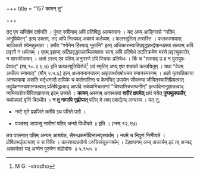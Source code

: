 +++
title = "157 कामन् तु"

+++


तद् एव सविशेषं दर्शयति । पुंवत् स्त्रीणाम् अपि प्रतिषिद्ध आत्मत्यागः । यद् अप्य् आङ्गिरसे "पतिम् अनुम्रियेरन्" इत्य् उक्तम्, तद् अपि नित्यवद् अवश्यं कर्तव्यम् । फलस्तुतिस् तत्रास्ति । फलकामायाश् चाधिकारे श्येनतुल्यता । तथैव "श्येनेन हिंस्याद् भूतानि" इत्य् अधिकारस्यातिप्रवृद्धतरद्वेषान्धतया सत्याम् अपि प्रवृत्तौ न धर्मत्वम् । एवम् इहाप्य् अतिप्रवृद्धफलाभिलाषायाः सत्य् अपि प्रतिषेधे तदतिक्रमेण मरणे प्रवृत्त्युपपत्तेर् न शास्त्रीयत्वम् । अतो ऽस्त्य् एव पतिम् अनुमरणे ऽपि स्त्रियाः प्रतिषेधः । किं च "तस्माद् उ ह न पुरायुषः प्रेयात्" (श्ब् १०.२.६.७) इति प्रत्यक्षश्रुतिविरोधे[^२८०] ऽयं स्मृतिर् अप्य् एषा शक्यते कल्पयितुम् । यथा "वेदम् अधीत्य स्नायात्" (बौग् २.५.६) इत्य् अध्ययनानन्तरम् अकृतार्थावबोधस्य स्नानस्मरणम् । अतो मृतपतिकाया अनपत्याया असति भर्तृधनादौ दायिके च कर्तनादिना च केनचिद् उपायेन जीवन्त्या जीवितस्यातिप्रियत्वात् तदुपेक्षणस्याशास्त्रत्वात् प्रतिषिद्धत्वाद् आपदि सर्वव्यभिचाराणां "विश्वामित्रजाघनीम्" इत्यादिनानुज्ञातत्वाद् व्यभिचारोपजीविताप्राप्ताव् इदम् उच्यते । **कामम्** अस्याम् अवस्थायां **शरीरं क्षपयेत्** क्षयं नयेत् **पुष्पमूलफलैर्** यथोपपादं वृत्तिं विदधीत । **न तु नामापि गृह्णीयात्** पतिर् मे त्वम् एवाद्येत्य् अन्यस्य । यत् तु,


[^२८०]:
     M G: -virodho

- नष्टे मृते प्रव्रजिते क्लीबे ऽथ पतिते पतौ ।

- पञ्चस्व् आपत्सु नारीणां पतिर् अन्यो विधीयते ॥ इति । (न्स्म् १२.९७)

तत्र पालनात् पतिम् अन्यम् आश्रयेत, सैरन्ध्रकर्मादिनात्मवृत्त्यर्थम् । नवमे च निपुणं निर्णेष्यते । प्रोषितभर्तृकायाश् च स विधिः । कामशब्दप्रयोगो ऽरुचिसंसूचनार्थम् । देहक्षपणम् अप्य् अकार्यम् इदं त्व् अन्यद् अकार्यतरं यद् अन्येन पुरुषेण संप्रोयोगः ॥ ५.१५५ ॥